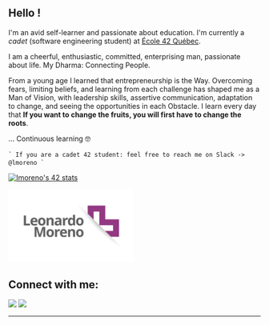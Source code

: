 ## Hello !

I'm an avid self-learner and passionate about education. I'm currently a _cadet_  (software engineering student) at [École 42 Québec](https://42quebec.com).

I am a cheerful, enthusiastic, committed, enterprising man, passionate about life. My Dharma: Connecting People.

From a young age I learned that entrepreneurship is the Way. Overcoming fears, limiting beliefs, and learning from each challenge has shaped me as a Man of Vision, with leadership skills, assertive communication, adaptation to change, and seeing the opportunities in each Obstacle. I learn every day that **If you want to change the fruits, you will first have to change the roots**.

... Continuous learning 🤓

	` If you are a cadet 42 student: feel free to reach me on Slack -> @lmoreno `

[![lmoreno's 42 stats](https://badge42.vercel.app/api/v2/cl9iw50pk00410gjruy6yjcvt/stats?cursusId=21&coalitionId=249)](https://github.com/JaeSeoKim/badge42)

[<img src="https://raw.githubusercontent.com/LeonMoreno/LeonMoreno/master/img/leo.png" width="250px">](https://42quebec.com)

## Connect with me:

[<img src="https://img.shields.io/twitter/url?color=blue&label=Linkedin&style=for-the-badge&url=https%3A%2F%2Fwww.linkedin.com%2Fin%2FLeonMoreno%2F"/>](https://www.linkedin.com/in/LeonMoreno/) [<img src="https://img.shields.io/twitter/url?label=twitter&style=for-the-badge&url=https%3A%2F%2Ftwitter.com%2FLeonMoreno_me"/>](https://twitter.com/LeonMoreno_me)








---
